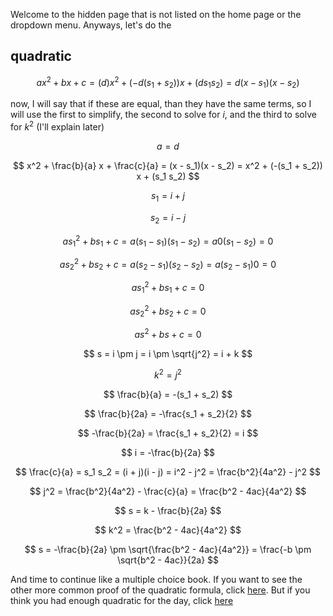 Welcome to the hidden page that is not listed on the home page or the dropdown menu. Anyways, let's do the

## quadratic

$$ ax^2 + bx + c = (d) x^2 + (-d(s_1 + s_2)) x + (d s_1 s_2) = d(x - s_1)(x - s_2) $$

now, I will say that if these are equal, than they have the same terms, so I will use the first to simplify, the second to solve for $i$, and the third to solve for $k^2$ (I'll explain later)

$$ a = d $$

$$ x^2 + \frac{b}{a} x + \frac{c}{a} = (x - s_1)(x - s_2) = x^2 + (-(s_1 + s_2)) x + (s_1 s_2) $$

$$ s_1 = i + j $$

$$ s_2 = i - j $$

$$ as_1^2 + bs_1 + c = a(s_1 - s_1)(s_1 - s_2) = a0(s_1 - s_2) = 0 $$

$$ as_2^2 + bs_2 + c = a(s_2 - s_1)(s_2 - s_2) = a(s_2 - s_1)0 = 0 $$

$$ as_1^2 + bs_1 + c = 0 $$

$$ as_2^2 + bs_2 + c = 0 $$

$$ as^2 + bs + c = 0 $$

$$ s = i \pm j = i \pm \sqrt{j^2} = i + k $$

$$ k^2 = j^2 $$

$$ \frac{b}{a} = -(s_1 + s_2) $$

$$ \frac{b}{2a} = -\frac{s_1 + s_2}{2} $$

$$ -\frac{b}{2a} = \frac{s_1 + s_2}{2} = i $$

$$ i = -\frac{b}{2a} $$

$$ \frac{c}{a} = s_1 s_2 = (i + j)(i - j) = i^2 - j^2 = \frac{b^2}{4a^2} - j^2 $$

$$ j^2 = \frac{b^2}{4a^2} - \frac{c}{a} = \frac{b^2 - 4ac}{4a^2} $$

$$ s = k - \frac{b}{2a} $$

$$ k^2 = \frac{b^2 - 4ac}{4a^2} $$

$$ s = -\frac{b}{2a} \pm \sqrt{\frac{b^2 - 4ac}{4a^2}} = \frac{-b \pm \sqrt{b^2 - 4ac}}{2a} $$

And time to continue like a multiple choice book. If you want to see the other more common proof of the quadratic formula, click [here](https://silaspe.github.io/maths/polynomial.html#_1). But if you think you had enough quadratic for the day, click [here](https://silaspe.github.io/maths/polynomial.html#depressed-cubic-again)
